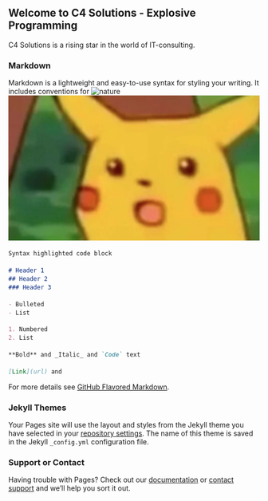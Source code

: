 ## Welcome to C4 Solutions - Explosive Programming

C4 Solutions is a rising star in the world of IT-consulting. 

### Markdown

Markdown is a lightweight and easy-to-use syntax for styling your writing. It includes conventions for
![nature](https://www.google.com/url?sa=i&source=images&cd=&ved=2ahUKEwiRx7zqkunkAhXrsIsKHd3xCBkQjRx6BAgBEAQ&url=https%3A%2F%2Fstore.payloadz.com%2Fdetails%2F2570821-movies-and-videos-other-royalty-free-4k-nature-stock-video.html&psig=AOvVaw3odzv2MZDS8sd6gx1QN0gJ&ust=1569403781414435)
![Pika](https://github.com/Martinsvanberg/webz/blob/master/Screen_Shot_2018-10-25_at_11.02.15_AM.png)

```markdown
Syntax highlighted code block

# Header 1
## Header 2
### Header 3

- Bulleted
- List

1. Numbered
2. List

**Bold** and _Italic_ and `Code` text

[Link](url) and 
```

For more details see [GitHub Flavored Markdown](https://guides.github.com/features/mastering-markdown/).

### Jekyll Themes

Your Pages site will use the layout and styles from the Jekyll theme you have selected in your [repository settings](https://github.com/Martinsvanberg/webz/settings). The name of this theme is saved in the Jekyll `_config.yml` configuration file.

### Support or Contact

Having trouble with Pages? Check out our [documentation](https://help.github.com/categories/github-pages-basics/) or [contact support](https://github.com/contact) and we’ll help you sort it out.
